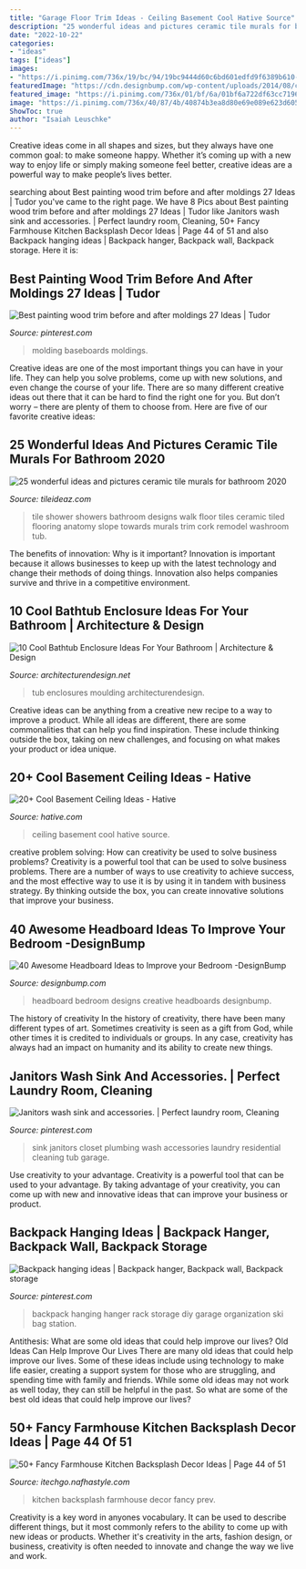 ```yaml
---
title: "Garage Floor Trim Ideas - Ceiling Basement Cool Hative Source"
description: "25 wonderful ideas and pictures ceramic tile murals for bathroom 2020"
date: "2022-10-22"
categories:
- "ideas"
tags: ["ideas"]
images:
- "https://i.pinimg.com/736x/19/bc/94/19bc9444d60c6bd601edfd9f6389b610--backpack-hanger-backpack-wall.jpg"
featuredImage: "https://cdn.designbump.com/wp-content/uploads/2014/08/creative-headboards-11.jpg"
featured_image: "https://i.pinimg.com/736x/01/bf/6a/01bf6a722df63cc7196fd1a98e4461ed.jpg"
image: "https://i.pinimg.com/736x/40/87/4b/40874b3ea8d80e69e089e623d60538bb--clinique-plumbing.jpg"
ShowToc: true
author: "Isaiah Leuschke"
---
```



Creative ideas come in all shapes and sizes, but they always have one common goal: to make someone happy. Whether it’s coming up with a new way to enjoy life or simply making someone feel better, creative ideas are a powerful way to make people’s lives better.

	

		
searching about Best painting wood trim before and after moldings 27 Ideas | Tudor you've came to the right page. We have 8 Pics about Best painting wood trim before and after moldings 27 Ideas | Tudor like Janitors wash sink and accessories. | Perfect laundry room, Cleaning, 50+ Fancy Farmhouse Kitchen Backsplash Decor Ideas | Page 44 of 51 and also Backpack hanging ideas | Backpack hanger, Backpack wall, Backpack storage. Here it is:
		
    
## Best Painting Wood Trim Before And After Moldings 27 Ideas | Tudor

<img loading=lazy src="https://i.pinimg.com/736x/01/bf/6a/01bf6a722df63cc7196fd1a98e4461ed.jpg" onerror="this.onerror=null;this.src='https://tse1.mm.bing.net/th?id=OIP.Wv2R9hiHLCvbqUv9UwRKdwAAAA&amp;pid=15.1';" alt="Best painting wood trim before and after moldings 27 Ideas | Tudor">

_Source: pinterest.com_

>molding baseboards moldings. 

	

Creative ideas are one of the most important things you can have in your life. They can help you solve problems, come up with new solutions, and even change the course of your life. There are so many different creative ideas out there that it can be hard to find the right one for you. But don’t worry – there are plenty of them to choose from. Here are five of our favorite creative ideas: 

    
## 25 Wonderful Ideas And Pictures Ceramic Tile Murals For Bathroom 2020

<img loading=lazy src="https://www.tileideaz.com/wp-content/uploads/2015/10/distributors-washroom-coverings-gray-concrete-idea-trim-placement-cheapest-bathtubs-resilient-red-layout-wooden-easy-floortiles-commercial-bathroom-tile-gallery-projects.jpg" onerror="this.onerror=null;this.src='https://tse2.mm.bing.net/th?id=OIP.NhmYy7_Vqx14LIOgVtcE-QHaJ4&amp;pid=15.1';" alt="25 wonderful ideas and pictures ceramic tile murals for bathroom 2020">

_Source: tileideaz.com_

>tile shower showers bathroom designs walk floor tiles ceramic tiled flooring anatomy slope towards murals trim cork remodel washroom tub. 

	

The benefits of innovation: Why is it important?
Innovation is important because it allows businesses to keep up with the latest technology and change their methods of doing things. Innovation also helps companies survive and thrive in a competitive environment.

    
## 10 Cool Bathtub Enclosure Ideas For Your Bathroom | Architecture &amp; Design

<img loading=lazy src="https://cdn.architecturendesign.net/wp-content/uploads/2015/09/103.jpg" onerror="this.onerror=null;this.src='https://tse1.mm.bing.net/th?id=OIP.cJShqUgXqnSMbHF7PCHX7QHaLS&amp;pid=15.1';" alt="10 Cool Bathtub Enclosure Ideas For Your Bathroom | Architecture &amp; Design">

_Source: architecturendesign.net_

>tub enclosures moulding architecturendesign. 

	

Creative ideas can be anything from a creative new recipe to a way to improve a product. While all ideas are different, there are some commonalities that can help you find inspiration. These include thinking outside the box, taking on new challenges, and focusing on what makes your product or idea unique.

    
## 20+ Cool Basement Ceiling Ideas - Hative

<img loading=lazy src="https://hative.com/wp-content/uploads/2014/05/basement-ceiling-ideas/4-ceiling-drawers-basement-ceiling.jpg" onerror="this.onerror=null;this.src='https://tse4.mm.bing.net/th?id=OIP.F72CczuyWgsiq_X30SkZNgHaHa&amp;pid=15.1';" alt="20+ Cool Basement Ceiling Ideas - Hative">

_Source: hative.com_

>ceiling basement cool hative source. 

	

creative problem solving: How can creativity be used to solve business problems?
Creativity is a powerful tool that can be used to solve business problems. There are a number of ways to use creativity to achieve success, and the most effective way to use it is by using it in tandem with business strategy. By thinking outside the box, you can create innovative solutions that improve your business.

    
## 40 Awesome Headboard Ideas To Improve Your Bedroom -DesignBump

<img loading=lazy src="https://cdn.designbump.com/wp-content/uploads/2014/08/creative-headboards-11.jpg" onerror="this.onerror=null;this.src='https://tse1.mm.bing.net/th?id=OIP.uAyf8GtodP4W1iVtdNSPHwHaJs&amp;pid=15.1';" alt="40 Awesome Headboard Ideas to Improve your Bedroom -DesignBump">

_Source: designbump.com_

>headboard bedroom designs creative headboards designbump. 

	

The history of creativity
In the history of creativity, there have been many different types of art. Sometimes creativity is seen as a gift from God, while other times it is credited to individuals or groups. In any case, creativity has always had an impact on humanity and its ability to create new things.

    
## Janitors Wash Sink And Accessories. | Perfect Laundry Room, Cleaning

<img loading=lazy src="https://i.pinimg.com/736x/40/87/4b/40874b3ea8d80e69e089e623d60538bb--clinique-plumbing.jpg" onerror="this.onerror=null;this.src='https://tse4.mm.bing.net/th?id=OIP.1WdP9rCzFxD2x-SBjk8HSgHaJ3&amp;pid=15.1';" alt="Janitors wash sink and accessories. | Perfect laundry room, Cleaning">

_Source: pinterest.com_

>sink janitors closet plumbing wash accessories laundry residential cleaning tub garage. 

	

Use creativity to your advantage.
Creativity is a powerful tool that can be used to your advantage. By taking advantage of your creativity, you can come up with new and innovative ideas that can improve your business or product.

    
## Backpack Hanging Ideas | Backpack Hanger, Backpack Wall, Backpack Storage

<img loading=lazy src="https://i.pinimg.com/736x/19/bc/94/19bc9444d60c6bd601edfd9f6389b610--backpack-hanger-backpack-wall.jpg" onerror="this.onerror=null;this.src='https://tse4.mm.bing.net/th?id=OIP.cQqoXO5cxafPe6qU3ZN2_wHaNK&amp;pid=15.1';" alt="Backpack hanging ideas | Backpack hanger, Backpack wall, Backpack storage">

_Source: pinterest.com_

>backpack hanging hanger rack storage diy garage organization ski bag station. 

	

Antithesis: What are some old ideas that could help improve our lives?
Old Ideas Can Help Improve Our Lives
There are many old ideas that could help improve our lives. Some of these ideas include using technology to make life easier, creating a support system for those who are struggling, and spending time with family and friends. While some old ideas may not work as well today, they can still be helpful in the past. So what are some of the best old ideas that could help improve our lives?

    
## 50+ Fancy Farmhouse Kitchen Backsplash Decor Ideas | Page 44 Of 51

<img loading=lazy src="http://itechgo.com/wp-content/uploads/2018/04/Fancy-Farmhouse-Kitchen-Backsplash-Decor-Ideas-44.jpg" onerror="this.onerror=null;this.src='https://tse4.mm.bing.net/th?id=OIP.zS3fimhq58YNEONZFDbuXwHaLP&amp;pid=15.1';" alt="50+ Fancy Farmhouse Kitchen Backsplash Decor Ideas | Page 44 of 51">

_Source: itechgo.nafhastyle.com_

>kitchen backsplash farmhouse decor fancy prev. 

	

Creativity is a key word in anyones vocabulary. It can be used to describe different things, but it most commonly refers to the ability to come up with new ideas or products. Whether it's creativity in the arts, fashion design, or business, creativity is often needed to innovate and change the way we live and work.

